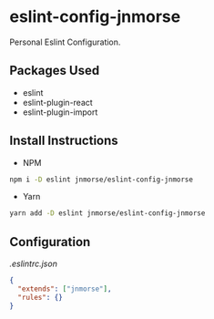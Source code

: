 # eslint-config-jnmorse

Personal Eslint Configuration.

## Packages Used

- eslint
- eslint-plugin-react
- eslint-plugin-import

## Install Instructions

- NPM
```sh
npm i -D eslint jnmorse/eslint-config-jnmorse
```

- Yarn
```sh
yarn add -D eslint jnmorse/eslint-config-jnmorse
```

## Configuration

*.eslintrc.json*
```json
{
  "extends": ["jnmorse"],
  "rules": {}
}
```
